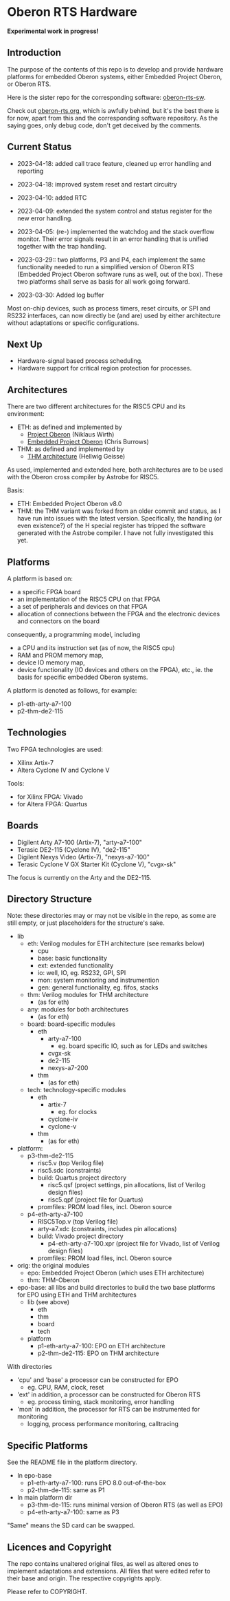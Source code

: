 # Oberon RTS Hardware

**Experimental work in progress!**

## Introduction

The purpose of the contents of this repo is to develop and provide hardware platforms for embedded Oberon systems, either Embedded Project Oberon, or Oberon RTS.

Here is the sister repo for the corresponding software: [oberon-rts-sw](https://github.com/ygrayne/oberon-rts-sw).

Check out [oberon-rts.org](https://oberon-rts.org), which is awfully behind, but it's the best there is for now, apart from this and the corresponding software repository. As the saying goes, only debug code, don't get deceived by the comments.


## Current Status

* 2023-04-18: added call trace feature, cleaned up error handling and reporting

* 2023-04-18: improved system reset and restart circuitry

* 2023-04-10: added RTC

* 2023-04-09: extended the system control and status register for the new error handling.

* 2023-04-05: (re-) implemented the watchdog and the stack overflow monitor. Their error signals result in an error handling that is unified together with the trap handling.

* 2023-03-29:: two platforms, P3 and P4, each implement the same functionality needed to run a simplified version of Oberon RTS (Embedded Project Oberon software runs as well, out of the box). These two platforms shall serve as basis for all work going forward.

* 2023-03-30: Added log buffer

Most on-chip devices, such as process timers, reset circuits, or SPI and RS232 interfaces, can now directly be (and are) used by either architecture without adaptations or specific configurations.


## Next Up

* Hardware-signal based process scheduling.
* Hardware support for critical region protection for processes.


## Architectures

There are two different architectures for the RISC5 CPU and its environment:

* ETH: as defined and implemented by
  * [Project Oberon](http://projectoberon.net) (Niklaus Wirth)
  * [Embedded Project Oberon](https://astrobe.com/RISC5/ReadMe.htm) (Chris Burrows)
* THM: as defined and implemented by
  * [THM architecture](https://github.com/hgeisse/THM-Oberon) (Hellwig Geisse)

As used, implemented and extended here, both architectures are to be used with the Oberon cross compiler by Astrobe for RISC5.

Basis:
* ETH: Embedded Project Oberon v8.0
* THM: the THM variant was forked from an older commit and status, as I have run into issues with the latest version. Specifically, the handling (or even existence?) of the H special register has tripped the software generated with the Astrobe compiler. I have not fully investigated this yet.


## Platforms

A platform is based on:
* a specific FPGA board
* an implementation of the RISC5 CPU on that FPGA
* a set of peripherals and devices on that FPGA
* allocation of connections between the FPGA and the electronic devices and connectors on the board

consequently, a programming model, including
* a CPU and its instruction set (as of now, the RISC5 cpu)
* RAM and PROM memory map,
* device IO memory map,
* device functionality (IO devices and others on the FPGA),
etc., ie. the basis for specific embedded Oberon systems.

A platform is denoted as follows, for example:
* p1-eth-arty-a7-100
* p2-thm-de2-115


## Technologies

Two FPGA technologies are used:
* Xilinx Artix-7
* Altera Cyclone IV and Cyclone V

Tools:
* for Xilinx FPGA: Vivado
* for Altera FPGA: Quartus


## Boards

* Digilent Arty A7-100 (Artix-7), "arty-a7-100"
* Terasic DE2-115 (Cyclone IV), "de2-115"
* Digilent Nexys Video (Artix-7), "nexys-a7-100"
* Terasic Cyclone V GX Starter Kit (Cyclone V), "cvgx-sk"

The focus is currently on the Arty and the DE2-115.


## Directory Structure

Note: these directories may or may not be visible in the repo, as some are still empty, or just placeholders for the structure's sake.

* lib
  * eth: Verilog modules for ETH architecture (see remarks below)
    * cpu
    * base: basic functionality
    * ext: extended functionality
    * io: well, IO, eg. RS232, GPI, SPI
    * mon: system monitoring and instrumention
    * gen: general functionality, eg. fifos, stacks
  * thm: Verilog modules for THM architecture
    * (as for eth)
  * any: modules for both architectures
    * (as for eth)
  * board: board-specific modules
    * eth
      * arty-a7-100
        * eg. board specific IO, such as for LEDs and switches
      * cvgx-sk
      * de2-115
      * nexys-a7-200
    * thm
      * (as for eth)
  * tech: technology-specific modules
    * eth
      * artix-7
        * eg. for clocks
      * cyclone-iv
      * cyclone-v
    * thm
      * (as for eth)
* platform:
  * p3-thm-de2-115
    * risc5.v (top Verilog file)
    * risc5.sdc (constraints)
    * build: Quartus project directory
      * risc5.qsf (project settings, pin allocations, list of Verilog design files)
      * risc5.qpf (project file for Quartus)
    * promfiles: PROM load files, incl. Oberon source
  * p4-eth-arty-a7-100
    * RISC5Top.v (top Verilog file)
    * arty-a7.xdc (constraints, includes pin allocations)
    * build: Vivado project directory
      * p4-eth-arty-a7-100.xpr (project file for Vivado, list of Verilog design files)
    * promfiles: PROM load files, incl. Oberon source
* orig: the original modules
  * epo: Embedded Project Oberon (which uses ETH architecture)
  * thm: THM-Oberon
* epo-base: all libs and build directories to build the two base platforms for EPO using ETH and THM architectures
  * lib (see above)
    * eth
    * thm
    * board
    * tech
  * platform
    * p1-eth-arty-a7-100: EPO on ETH architecture
    * p2-thm-de2-115: EPO on THM architecture

With directories
* 'cpu' and 'base' a processor can be constructed for EPO
  * eg. CPU, RAM, clock, reset
* 'ext' in addition, a processor can be constructed for Oberon RTS
  * eg. process timing, stack monitoring, error handling
* 'mon' in addition, the processor for RTS can be instrumented for monitoring
  * logging, process performance monitoring, calltracing


## Specific Platforms

See the README file in the platform directory.

* In epo-base
  * p1-eth-arty-a7-100: runs EPO 8.0 out-of-the-box
  * p2-thm-de-115: same as P1
* In main platform dir
  * p3-thm-de-115: runs minimal version of Oberon RTS (as well as EPO)
  * p4-eth-arty-a7-100: same as P3

"Same" means the SD card can be swapped.


## Licences and Copyright

The repo contains unaltered original files, as well as altered ones to implement adaptations and extensions. All files that were edited refer to their base and origin. The respective copyrights apply.

Please refer to COPYRIGHT.